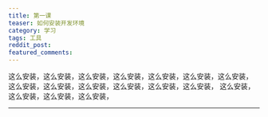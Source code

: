 ```yaml
---
title: 第一课
teaser: 如何安装开发环境
category: 学习
tags: 工具
reddit_post: 
featured_comments:
---
```


这么安装，这么安装，这么安装，这么安装，这么安装，这么安装，这么安装，
这么安装，这么安装，这么安装，这么安装，这么安装，这么安装，
这么安装，这么安装，这么安装，这么安装，

---
